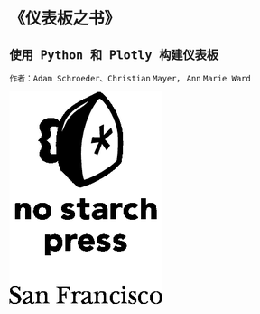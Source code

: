 # <samp class="SANS_Dogma_OT_Bold_B_11">《仪表板之书》</samp>

## <samp class="SANS_Dogma_OT_Bold_B_11">使用 Python 和 Plotly 构建仪表板</samp>

<samp class="SANS_Futura_Std_Heavy_B_11">作者：Adam Schroeder、Christian</samp> <samp class="SANS_Futura_Std_Heavy_B_11">Mayer，</samp> <samp class="SANS_Futura_Std_Heavy_B_11">Ann</samp> <samp class="SANS_Futura_Std_Heavy_B_11">Marie Ward</samp>

![](img/logo.png)
